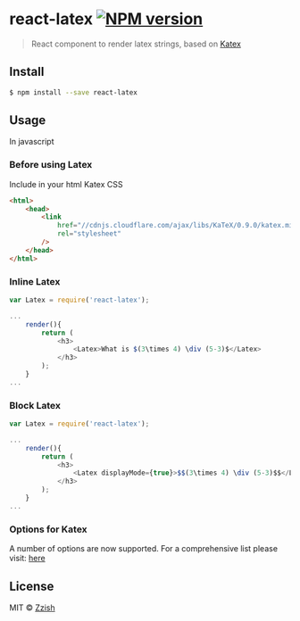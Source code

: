 # react-latex [![NPM version][npm-image]][npm-url]

> React component to render latex strings, based on [Katex](https://github.com/Khan/KaTeX)

## Install

```sh
$ npm install --save react-latex
```

## Usage

In javascript

### Before using Latex

Include in your html Katex CSS

```html
<html>
    <head>
        <link
            href="//cdnjs.cloudflare.com/ajax/libs/KaTeX/0.9.0/katex.min.css"
            rel="stylesheet"
        />
    </head>
</html>
```

### Inline Latex

```js
var Latex = require('react-latex');

...
    render(){
        return (
            <h3>
                <Latex>What is $(3\times 4) \div (5-3)$</Latex>
            </h3>
        );
    }
...
```

### Block Latex

```js
var Latex = require('react-latex');

...
    render(){
        return (
            <h3>
                <Latex displayMode={true}>$$(3\times 4) \div (5-3)$$</Latex>
            </h3>
        );
    }
...
```

### Options for Katex

A number of options are now supported. For a comprehensive list please visit: [here](https://katex.org/docs/options.html)

## License

MIT © [Zzish](http://www.zzish.com)

[npm-image]: https://badge.fury.io/js/react-latex.svg
[npm-url]: https://npmjs.org/package/react-latex
[travis-image]: https://travis-ci.org/zzish/react-latex.svg?branch=master
[travis-url]: https://travis-ci.org/zzish/react-latex
[daviddm-image]: https://david-dm.org/zzish/react-latex.svg?theme=shields.io
[daviddm-url]: https://david-dm.org/zzish/react-latex
